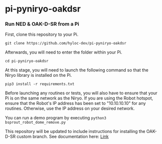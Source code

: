 # pi-pyniryo-oakdsr
### Run NED &amp; OAK-D-SR from a Pi

First, clone this repository to your Pi.

`git clone https://github.com/hyloc-dev/pi-pyniryo-oakdsr`

Afterwards, you will need to enter the folder within your Pi.

`cd pi-pyniryo-oakdsr`

At this stage, you will need to launch the following command so that the Niryo library is installed on the Pi.

`pip3 install -r requirements.txt`

Before launching any routines or tests, you will also have to ensure that your Pi is on the same network as the Niryo. If you are using the Robot hotspot, ensure that the Robot's IP address has been set to "10.10.10.10" for any routines. Otherwise, use the IP address on your desired network.

You can run a demo program by executing `python3 bsprout_robot_dome_remove.py`

This repository will be updated to include instructions for installing the OAK-D-SR custom branch. See documentation here: [Link](https://docs.google.com/document/d/1hlznYsO-OxvtL1uhkDoJ9PkRrED_PsSP3CEVlt9JooY/edit?usp=sharing)



